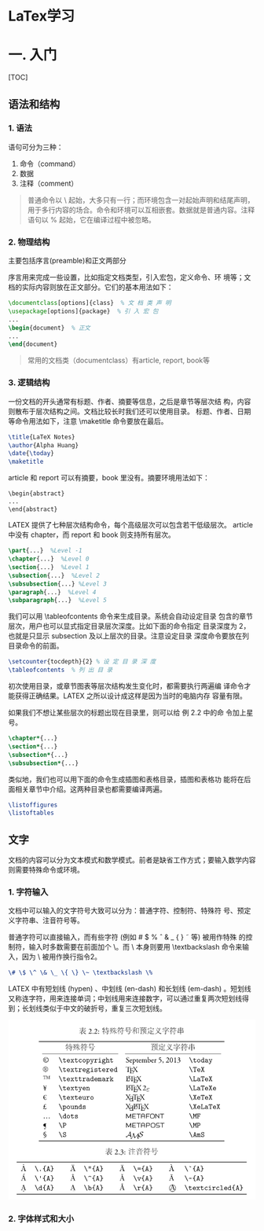 # LaTex学习





# 一. 入门

[TOC]



## 语法和结构

### 1. 语法

语句可分为三种：

1. 命令（command）
2. 数据
3. 注释（comment）

> 普通命令以 \ 起始，大多只有一行；而环境包含一对起始声明和结尾声明，用于多行内容的场合。命令和环境可以互相嵌套。数据就是普通内容。注释语句以 % 起始，它在编译过程中被忽略。

### 2. 物理结构

主要包括序言(preamble)和正文两部分

序言用来完成一些设置，比如指定文档类型，引入宏包，定义命令、环
境等；文档的实际内容则放在正文部分。它们的基本用法如下：
```latex
\documentclass[options]{class}  % 文 档 类 声 明
\usepackage[options]{package}  % 引 入 宏 包
...
\begin{document}  % 正文
...
\end{document}
```

> 常用的文档类（documentclass）有article, report, book等

### 3. 逻辑结构

一份文档的开头通常有标题、作者、摘要等信息，之后是章节等层次结
构，内容则散布于层次结构之间。文档比较长时我们还可以使用目录。
标题、作者、日期等命令用法如下，注意 \maketitle 命令要放在最后。
```latex
\title{LaTeX Notes}
\author{Alpha Huang}
\date{\today}
\maketitle
```
article 和 report 可以有摘要，book 里没有。摘要环境用法如下：
```
\begin{abstract}
...
\end{abstract}
```
LATEX 提供了七种层次结构命令，每个高级层次可以包含若干低级层次。
article 中没有 chapter，而 report 和 book 则支持所有层次。

```latex
\part{...}  %Level -1
\chapter{...}  %Level 0
\section{...}  %Level 1
\subsection{...}  %Level 2
\subsubsection{...} %Level 3
\paragraph{...}  %Level 4
\subparagraph{...}  %Level 5
```

我们可以用 \tableofcontents 命令来生成目录。系统会自动设定目录
包含的章节层次，用户也可以显式指定目录层次深度。比如下面的命令指定
目录深度为 2，也就是只显示 subsection 及以上层次的目录。注意设定目录
深度命令要放在列目录命令的前面。
```latex
\setcounter{tocdepth}{2} % 设 定 目 录 深 度
\tableofcontents  % 列 出 目 录
```

初次使用目录，或章节图表等层次结构发生变化时，都需要执行两遍编
译命令才能获得正确结果。LATEX 之所以设计成这样是因为当时的电脑内存
容量有限。

如果我们不想让某些层次的标题出现在目录里，则可以给 例 2.2 中的命
令加上星号。
```latex
\chapter*{...}
\section*{...}
\subsection*{...}
\subsubsection*{...}
```

类似地，我们也可以用下面的命令生成插图和表格目录，插图和表格功
能将在后面相关章节中介绍。这两种目录也都需要编译两遍。

```latex
\listoffigures
\listoftables
```

## 文字

文档的内容可以分为文本模式和数学模式。前者是缺省工作方式；要输入数学内容则需要特殊命令或环境。

### 1. 字符输入

文档中可以输入的文字符号大致可以分为：普通字符、控制符、特殊符
号、预定义字符串、注音符号等。

普通字符可以直接输入，而有些字符 (例如 # $ % ˆ & _ { } ˜ 等) 被用作特殊
的控制符，输入时多数需要在前面加个 \。而 \ 本身则要用 \textbackslash
命令来输入，因为 \\ 被用作换行指令2。

```latex
\# \$ \^ \& \_ \{ \} \~ \textbackslash \%
```

LATEX 中有短划线 (hypen) 、中划线 (en-dash) 和长划线 (em-dash) 。短划线又称连字符，用来连接单词；中划线用来连接数字，可以通过重复两次短划线得到；长划线类似于中文的破折号，重复三次短划线。

![image-20220211132647236](LaTex学习.assets/image-20220211132647236-16445572157021.png)

### 2. 字体样式和大小

